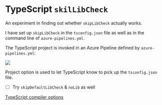 # TypeScript `skilLibCheck`

An experiment in finding out whether `skipLibCheck` actually works.

I have set up `skipLibCheck` in the `tsconfig.json` file as well as in the command line of `azure-pipelines.yml`.

The TypeScript project is invoked in an Azure Pipeline defined by `azure-pipelines.yml`:

[
  ![](https://dev.azure.com/tomashubelbauer/ts-skip-lib-check/_apis/build/status/ts-skip-lib-check-CI?branchName=master)
](https://dev.azure.com/tomashubelbauer/ts-skip-lib-check/_build/latest?definitionId=11?branchName=master)

Project option is used to let TypeScript know to pick up the `tsconfig.json` file.

- [ ] Try `skipDefaultLibCheck` & `noLib` as well

[TypeScript compiler options](https://www.typescriptlang.org/docs/handbook/compiler-options.html)
